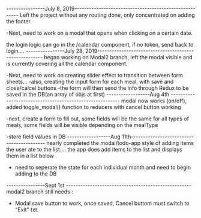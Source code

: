 ----------------July 8, 2019-------------------------------------------------------
Left the project without any routing done, only concentrated on adding the footer. 

-Next, need to work on a modal that opens when clicking on a certain date. 

the login logic can go in the /calendar component, if no token, send back to login....
----------------July 28, 2019-------------------------------------------------------
began working on Modal2 branch, left the modal visible and is currently covering all
the calendar component. 

-Next, need to work on creating slider effect to transition between form sheets...
-also, creating the input form for each meal, with save and close/calcel buttons
-the form will then send the info through Redux to be saved in the DB(an array of objs at first)
------------------Aug 4th ---------------------------------------------------------
modal now works (on/off), added toggle_modal() function to reducers with cancel button working

-next, create a form to fill out, some fields will be the same for all types of meals, 
some fields will be visible depending on the mealType

-store field values in DB
------------------Aug 11th------------------------------------------
nearly completed the modal/todo-app style of adding items the user ate to the list....
the app does add items to the list and displays them in a list below

- need to seperate the state for each individual month and need to begin adding to the DB

----------------Sept 1st ----------------------------------------------------
modal2 branch still needs : 

- Modal save button to work, once saved, Cancel buttom must switch to "Exit" txt. 